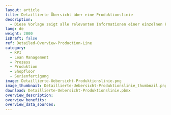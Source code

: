 ```yaml
---
layout: article
title: Detaillierte Übersicht über eine Produktionslinie
description: 
  - Diese Vorlage zeigt alle relevanten Informationen einer einzelnen Produktionslinie an. Es beinhaltet unter anderem MES Daten, Bestellinformationen und Mitarbeiter News. Zusätzlich wird der Status der anderen Linien vereinfacht dargestellt. Verbinden Sie einfach die Datenquellen Ihrer Wahl, wie z. B. aus SAP.
lang: de
weight: 2000
isDraft: false
ref: Detailed-Overview-Production-Line
category:
  - KPI
  - Lean Management
  - Prozess
  - Produktion
  - Shopfloor
  - Serienfertigung
image: Detaillierte-Uebersicht-Produktionslinie.png
image_thumbnail: Detaillierte-Uebersicht-Produktionslinie_thumbnail.png
download: Detaillierte-Uebersicht-Produktionslinie.pbmx
overview_description:
overview_benefits:
overview_data_sources:
---
```

